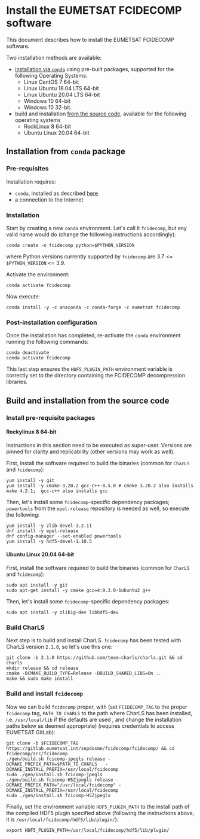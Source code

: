 # Install the EUMETSAT FCIDECOMP software

This document describes how to install the EUMETSAT FCIDECOMP software.

Two installation methods are available:

- [installation via ``conda``](#installation-from-conda-package) using pre-built packages,
  supported for the following Operating Systems:
  - Linux CentOS 7 64-bit
  - Linux Ubuntu 18.04 LTS 64-bit
  - Linux Ubuntu 20.04 LTS 64-bit
  - Windows 10 64-bit
  - Windows 10 32-bit.
- build and installation [from the source code](#build-and-installation-from-the-source-code),
  available for the following operating systems
  - RockLinux 8 64-bit
  - Ubuntu Linux 20.04 64-bit

## Installation from `conda` package

### Pre-requisites

Installation requires:

- `conda`, installed as described
  [here](<https://conda.io/projects/conda/en/latest/user-guide/install/index.html>)
- a connection to the Internet

### Installation

Start by creating a new `conda` environment. Let's call it `fcidecomp`, but
any valid name would do (change the following instructions accordingly):

    conda create -n fcidecomp python=$PYTHON_VERSION
    
where Python versions currently supported by ``fcidecomp`` are 3.7 <= `$PYTHON_VERSION` <= 3.9.

Activate the environment:

    conda activate fcidecomp

Now execute:

    conda install -y -c anaconda -c conda-forge -c eumetsat fcidecomp

### Post-installation configuration

Once the installation has completed, re-activate the `conda` environment running the following commands:

    conda deactivate
    conda activate fcidecomp
    
This last step ensures the `HDF5_PLUGIN_PATH` environment variable is correctly set to the directory containing the
FCIDECOMP decompression libraries.


## Build and installation from the source code

### Install pre-requisite packages

#### Rockylinux 8 64-bit

Instructions in this section need to be executed as super-user. Versions are pinned
for clarity and replicability (other versions may work as well).

First, install the software required to build the binaries (common for ``CharLS`` and ``fcidecomp``):

    yum install -y git
    yum install -y cmake-3.20.2 gcc-c++-8.5.0 # cmake 3.20.2 also installs make 4.2.1;  gcc-c++ also installs gcc

Then, let's install some ``fcidecomp``-specific dependency packages; ``powertools`` from
the ``epel-release`` repository is needed as well, so execute the following:

    yum install -y zlib-devel-1.2.11
    dnf install -y epel-release
    dnf config-manager --set-enabled powertools
    yum install -y hdf5-devel-1.10.5


#### Ubuntu Linux 20.04 64-bit

First, install the software required to build the binaries (common for ``CharLS`` and ``fcidecomp``):

    sudo apt install -y git 
    sudo apt-get install -y cmake gcc=4:9.3.0-1ubuntu2 g++ 

Then, let's install some ``fcidecomp``-specific dependency packages:

    sudo apt install -y zlib1g-dev libhdf5-dev

  
### Build CharLS

Next step is to build and install CharLS. `fcidecomp` has been tested with CharLS version ``2.1.0``, so let's
use this one:

    git clone -b 2.1.0 https://github.com/team-charls/charls.git && cd charls 
    mkdir release && cd release
    cmake -DCMAKE_BUILD_TYPE=Release -DBUILD_SHARED_LIBS=On ..
    make && sudo make install

### Build and install ``fcidecomp``

Now we can build ``fcidecomp`` proper, with (set ``FCIDECOMP_TAG`` to the proper ``fcidecomp`` tag,
``PATH_TO_CHARLS`` to the path where CharLS has been installed, i.e. ``/usr/local/lib`` if the defaults are used
, and change the installation paths below as deemed appropriate) (requires credentials to access EUMETSAT GitLab):

    git clone -b $FCIDECOMP_TAG https://gitlab.eumetsat.int/sepdssme/fcidecomp/fcidecomp/ && cd fcidecomp/src/fcidecomp
    ./gen/build.sh fcicomp-jpegls release -DCMAKE_PREFIX_PATH=$PATH_TO_CHARLS   -DCMAKE_INSTALL_PREFIX=/usr/local/fcidecomp
    sudo ./gen/install.sh fcicomp-jpegls
    ./gen/build.sh fcicomp-H5Zjpegls release -DCMAKE_PREFIX_PATH="/usr/local/fcidecomp" -DCMAKE_INSTALL_PREFIX=/usr/local/fcidecomp
    sudo ./gen/install.sh fcicomp-H5Zjpegls

Finally, set the environment variable ``HDF5_PLUGIN_PATH`` to the install path of the compiled HDF5 plugin
specified above (following the instructions above, it is ``/usr/local/fcidecomp/hdf5/lib/plugin/``):

    export HDF5_PLUGIN_PATH=/usr/local/fcidecomp/hdf5/lib/plugin/

